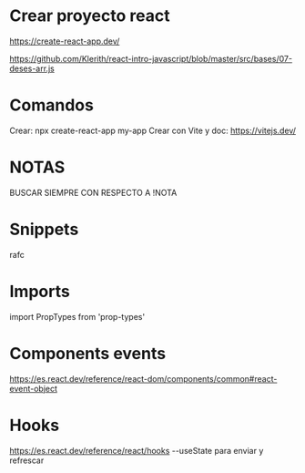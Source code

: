 # Crear proyecto react
https://create-react-app.dev/

https://github.com/Klerith/react-intro-javascript/blob/master/src/bases/07-deses-arr.js

# Comandos
Crear:
 npx create-react-app my-app 
Crear con Vite y doc:
https://vitejs.dev/

# NOTAS 
BUSCAR SIEMPRE CON RESPECTO A !NOTA


# Snippets 
rafc

# Imports
import PropTypes from 'prop-types'

# Components events
https://es.react.dev/reference/react-dom/components/common#react-event-object

# Hooks
https://es.react.dev/reference/react/hooks
--useState para enviar y refrescar